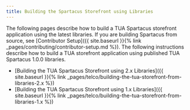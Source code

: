 ```yaml
---
title: Building the Spartacus Storefront using Libraries
---
```


The following pages describe how to build a TUA Spartacus storefront application using the latest libraries. If you are building Spartacus from source, see [Contributor Setup]({{ site.baseurl }}{% link _pages/contributing/contributor-setup.md %}).
The following instructions describe how to build a TUA storefront application using published TUA Spartacus 1.0.0 libraries.

- [Building the TUA Spartacus Storefront using 2.x Libraries]({{ site.baseurl }}{% link _pages/telco/building-the-tua-storefront-from-libraries-2.x %})
- [Building the TUA Spartacus Storefront using 1.x Libraries]({{ site.baseurl }}{% link _pages/telco/building-the-tua-storefront-from-libraries-1.x %})